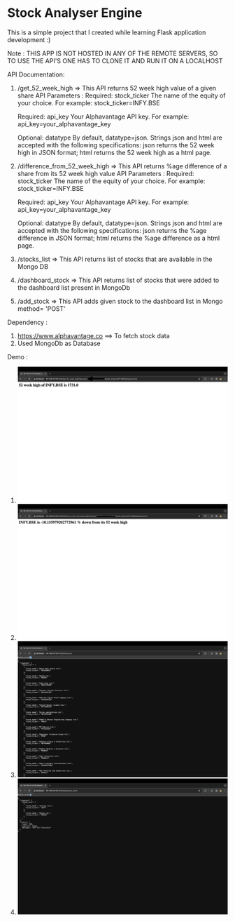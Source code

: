 # Stock Analyser Engine

This is a simple project that I created while learning Flask application development :)

Note : THIS APP IS NOT HOSTED IN ANY OF THE REMOTE SERVERS, SO TO USE THE API'S ONE HAS TO CLONE IT AND RUN IT ON A LOCALHOST

API Documentation:

1. /get_52_week_high => This API returns 52 week high value of a given share
API Parameters : 
    	Required: stock_ticker
    	The name of the equity of your choice. For example: stock_ticker=INFY.BSE

	Required: api_key
    	Your Alphavantage API key. For example: api_key=your_alphavantage_key

	Optional: datatype
    	By default, datatype=json. Strings json and html are accepted with the following specifications: json returns the 52 week high in JSON format; html returns the 52 week high as a html page.


2. /difference_from_52_week_high  => This API returns %age difference of a share from its 52 week high value
API Parameters : 
    	Required: stock_ticker
    	The name of the equity of your choice. For example: stock_ticker=INFY.BSE

	Required: api_key
    	Your Alphavantage API key. For example: api_key=your_alphavantage_key

	Optional: datatype
    	By default, datatype=json. Strings json and html are accepted with the following specifications: json returns the %age difference in JSON format; html returns the %age difference as a html 	page.


3. /stocks_list  => This API returns list of stocks that are available in the Mongo DB

4. /dashboard_stock  => This API returns list of stocks that were added to the dashboard list present in MongoDb

5. /add_stock  => This API adds given stock to the dashboard list in Mongo
	method= 'POST' 



Dependency :
1. https://www.alphavantage.co ==> To fetch stock data
2. Used MongoDb as Database


Demo :
1. ![alt text](get_52_week_high.jpeg)
2. ![alt text](difference_from_52_week_high.jpeg)
3. ![alt text](stocks_list.png)
4. ![alt text](dashboard_stock.png)